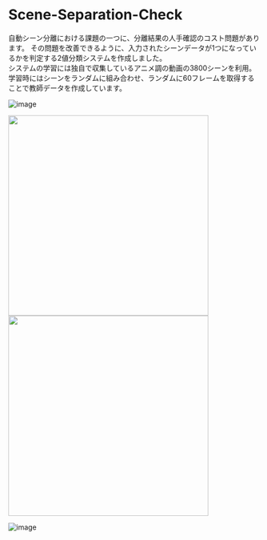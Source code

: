 # Scene-Separation-Check
自動シーン分離における課題の一つに、分離結果の人手確認のコスト問題があります。
その問題を改善できるように、入力されたシーンデータが1つになっているかを判定する2値分類システムを作成しました。\
システムの学習には独自で収集しているアニメ調の動画の3800シーンを利用。
学習時にはシーンをランダムに組み合わせ、ランダムに60フレームを取得することで教師データを作成しています。


![image](https://user-images.githubusercontent.com/55880071/185200244-e66a1d71-cbe9-4650-bd84-789e85bd7012.png)
<p>
<img src="https://user-images.githubusercontent.com/55880071/185285516-363095ee-2d89-4c97-b271-1ae72ff58ec5.png" width=400>
<img src="https://user-images.githubusercontent.com/55880071/185285475-5a39469d-0bda-4681-a42e-eed240ff24ce.png" width=400>
</p>


![image](https://user-images.githubusercontent.com/55880071/185201345-850ff375-dcdd-423d-8600-4948030ed13d.png)
